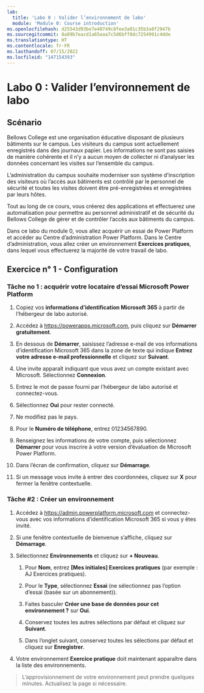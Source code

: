 ```yaml
---
lab:
  title: 'Labo 0 : Valider l’environnement de labo'
  module: 'Module 0: Course introduction'
ms.openlocfilehash: d25543d93be7e40749c8fee3a01c35b3a8f2947b
ms.sourcegitcommit: 8a89b7eacd1a65eaa7c5d6bff0dc7254991c4dde
ms.translationtype: HT
ms.contentlocale: fr-FR
ms.lasthandoff: 07/15/2022
ms.locfileid: "147154393"
---
```

# <a name="lab-0-validate-lab-environment"></a>Labo 0 : Valider l’environnement de labo

## <a name="scenario"></a>Scénario

Bellows College est une organisation éducative disposant de plusieurs bâtiments sur le campus. Les visiteurs du campus sont actuellement enregistrés dans des journaux papier. Les informations ne sont pas saisies de manière cohérente et il n’y a aucun moyen de collecter ni d’analyser les données concernant les visites sur l’ensemble du campus.

L’administration du campus souhaite moderniser son système d’inscription des visiteurs où l’accès aux bâtiments est contrôlé par le personnel de sécurité et toutes les visites doivent être pré-enregistrées et enregistrées par leurs hôtes.

Tout au long de ce cours, vous créerez des applications et effectuerez une automatisation pour permettre au personnel administratif et de sécurité du Bellows College de gérer et de contrôler l’accès aux bâtiments du campus.

Dans ce labo du module 0, vous allez acquérir un essai de Power Platform et accéder au Centre d’administration Power Platform. Dans le Centre d’administration, vous allez créer un environnement **Exercices pratiques**, dans lequel vous effectuerez la majorité de votre travail de labo.

## <a name="exercise-1--setup"></a>Exercice n° 1 - Configuration

### <a name="task-1---acquire-your-microsoft-power-platform-trial-tenant"></a>Tâche no 1 : acquérir votre locataire d’essai Microsoft Power Platform

1. Copiez vos **informations d’identification Microsoft 365** à partir de l’hébergeur de labo autorisé.

1. Accédez à <https://powerapps.microsoft.com>, puis cliquez sur **Démarrer gratuitement**.

1. En dessous de **Démarrer**, saisissez l’adresse e-mail de vos informations d’identification Microsoft 365 dans la zone de texte qui indique **Entrez votre adresse e-mail professionnelle** et cliquez sur **Suivant**.

1. Une invite apparaît indiquant que vous avez un compte existant avec Microsoft. Sélectionnez **Connexion**.

1. Entrez le mot de passe fourni par l’hébergeur de labo autorisé et connectez-vous.

1. Sélectionnez **Oui** pour rester connecté.

1. Ne modifiez pas le pays.

1. Pour le **Numéro de téléphone**, entrez 01234567890.

1. Renseignez les informations de votre compte, puis sélectionnez **Démarrer** pour vous inscrire à votre version d’évaluation de Microsoft Power Platform.

1. Dans l’écran de confirmation, cliquez sur **Démarrage**.

1. Si un message vous invite à entrer des coordonnées, cliquez sur **X** pour fermer la fenêtre contextuelle.

### <a name="task-2--create-environment"></a>Tâche \#2 : Créer un environnement

1. Accédez à <https://admin.powerplatform.microsoft.com> et connectez-vous avec vos informations d’identification Microsoft 365 si vous y êtes invité.

1. Si une fenêtre contextuelle de bienvenue s’affiche, cliquez sur **Démarrage**.

1. Sélectionnez **Environnements** et cliquez sur **+ Nouveau**.

    1. Pour **Nom**, entrez **[Mes initiales] Exercices pratiques** (par exemple : AJ Exercices pratiques).

    1. Pour le **Type**, sélectionnez **Essai** (ne sélectionnez pas l’option d’essai (basée sur un abonnement)).

    1. Faites basculer **Créer une base de données pour cet environnement ?** sur **Oui**.

    1. Conservez toutes les autres sélections par défaut et cliquez sur **Suivant**.

    1. Dans l’onglet suivant, conservez toutes les sélections par défaut et cliquez sur **Enregistrer**.

1. Votre environnement **Exercice pratique** doit maintenant apparaître dans la liste des environnements.

> L’approvisionnement de votre environnement peut prendre quelques minutes. Actualisez la page si nécessaire.

